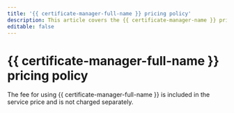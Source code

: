 ```yaml
---
title: '{{ certificate-manager-full-name }} pricing policy'
description: This article covers the {{ certificate-manager-name }} pricing policy.
editable: false
---
```


# {{ certificate-manager-full-name }} pricing policy

The fee for using {{ certificate-manager-full-name }} is included in the service price and is not charged separately.
